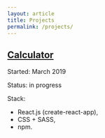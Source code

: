 ```yaml
---
layout: article
title: Projects
permalink: /projects/
---
```


## [Calculator](https://msieroslawska.github.io/calculator/)

Started: March 2019

Status: in progress

Stack:

- React.js (create-react-app),
- CSS + SASS,
- npm.